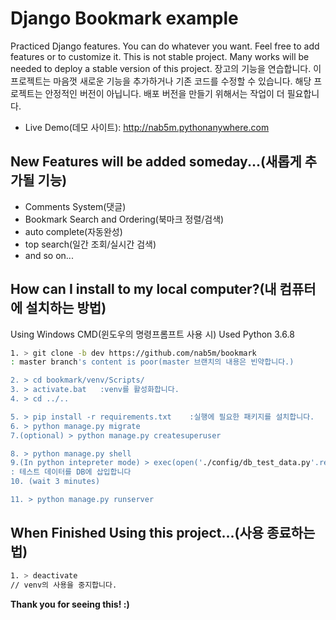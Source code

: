 # Django Bookmark example

Practiced Django features. You can do whatever you want. Feel free to add features or to customize it. This is not stable project. Many works will be needed to deploy a stable version of this project.
장고의 기능을 연습합니다. 이 프로젝트는 마음껏 새로운 기능을 추가하거나 기존 코드를 수정할 수 있습니다. 해당 프로젝트는 안정적인 버전이 아닙니다. 배포 버전을 만들기 위해서는 작업이 더 필요합니다.

  - Live Demo(데모 사이트): http://nab5m.pythonanywhere.com

## New Features will be added someday...(새롭게 추가될 기능)

  - Comments System(댓글)
  - Bookmark Search and Ordering(북마크 정렬/검색)
  - auto complete(자동완성)
  - top search(일간 조회/실시간 검색)
  - and so on...

## How can I install to my local computer?(내 컴퓨터에 설치하는 방법)
Using Windows CMD(윈도우의 명령프롬프트 사용 시)
Used Python 3.6.8
```sh
1. > git clone -b dev https://github.com/nab5m/bookmark
: master branch's content is poor(master 브랜치의 내용은 빈약합니다.)

2. > cd bookmark/venv/Scripts/
3. > activate.bat   :venv를 활성화합니다.
4. > cd ../..

5. > pip install -r requirements.txt    :실행에 필요한 패키지를 설치합니다.
6. > python manage.py migrate
7.(optional) > python manage.py createsuperuser

8. > python manage.py shell
9.(In python intepreter mode) > exec(open('./config/db_test_data.py'.read())
: 테스트 데이터를 DB에 삽입합니다
10. (wait 3 minutes)

11. > python manage.py runserver
```

## When Finished Using this project...(사용 종료하는 법)
```sh
1. > deactivate
// venv의 사용을 중지합니다.
```

<b>Thank you for seeing this! :)</b>
